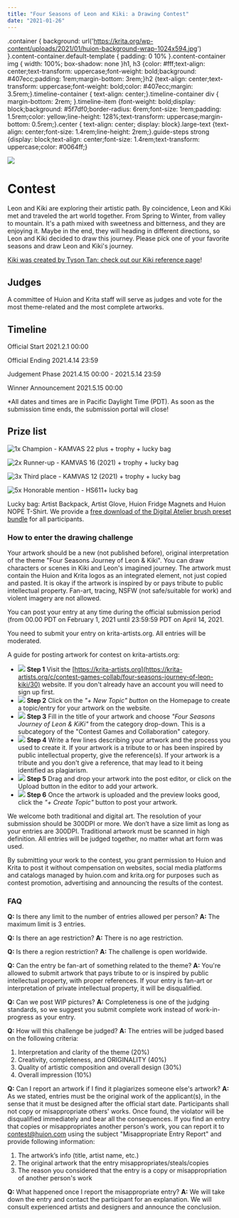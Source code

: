 ```yaml
---
title: "Four Seasons of Leon and Kiki: a Drawing Contest"
date: "2021-01-26"
---
```


.container { background: url('https://krita.org/wp-content/uploads/2021/01/huion-background-wrap-1024x594.jpg') }.content-container.default-template { padding: 0 10% }.content-container img { width: 100%; box-shadow: none }h1, h3 {color: #fff;text-align: center;text-transform: uppercase;font-weight: bold;background: #407ecc;padding: 1rem;margin-bottom: 3rem;}h2 {text-align: center;text-transform: uppercase;font-weight: bold;color: #407ecc;margin: 3.5rem;}.timeline-container { text-align: center;}.timeline-container div { margin-bottom: 2rem; }.timeline-item {font-weight: bold;display: block;background: #5f7df0;border-radius: 6rem;font-size: 1rem;padding: 1.5rem;color: yellow;line-height: 128%;text-transform: uppercase;margin-bottom: 0.5rem;}.center { text-align: center; display: block}.large-text {text-align: center;font-size: 1.4rem;line-height: 2rem;}.guide-steps strong {display: block;text-align: center;font-size: 1.4rem;text-transform: uppercase;color: #0064ff;}

![](../images/hero-image-1024x491.jpg)

# Contest

Leon and Kiki are exploring their artistic path. By coincidence, Leon and Kiki met and traveled the art world together. From Spring to Winter, from valley to mountain. It's a path mixed with sweetness and bitterness, and they are enjoying it. Maybe in the end, they will heading in different directions, so Leon and Kiki decided to draw this journey. Please pick one of your favorite seasons and draw Leon and Kiki's journey.

[Kiki was created by Tyson Tan: check out our Kiki reference page](/about/kiki/)!

## Judges

A committee of Huion and Krita staff will serve as judges and vote for the most theme-related and the most complete artworks.

## Timeline

Official Start 2021.2.1 00:00

Official Ending 2021.4.14 23:59

Judgement Phase 2021.4.15 00:00 - 2021.5.14 23:59

Winner Announcement 2021.5.15 00:00

\*All dates and times are in Pacific Daylight Time (PDT). As soon as the submission time ends, the submission portal will close!

## Prize list

![1x Champion - KAMVAS 22 plus + trophy + lucky bag](../images/Champion-1024x256.png)

![2x Runner-up - KAMVAS 16 (2021) + trophy + lucky bag](../images/Runner-up.png)

![3x Third place - KAMVAS 12 (2021) + trophy + lucky bag](../images/Third-place.png)

![5x Honorable mention - HS611+ lucky bag](../images/Honorable-mention.png)

Lucky bag: Artist Backpack, Artist Glove, Huion Fridge Magnets and Huion NOPE T-Shirt. We provide a [free download of the Digital Atelier brush preset bundle](https://files.kde.org/krita/extras/Digital_Atelier.bundle) for all participants.

### How to enter the drawing challenge

Your artwork should be a new (not published before), original interpretation of the theme "Four Seasons Journey of Leon & Kiki". You can draw characters or scenes in Kiki and Leon's imagined journey. The artwork must contain the Huion and Krita logos as an integrated element, not just copied and pasted. It is okay if the artwork is inspired by or pays tribute to public intellectual property. Fan-art, tracing, NSFW (not safe/suitable for work) and violent imagery are not allowed.

You can post your entry at any time during the official submission period (from 00.00 PDT on February 1, 2021 until 23:59:59 PDT on April 14, 2021.

You need to submit your entry on krita-artists.org. All entries will be moderated.

A guide for posting artwork for contest on krita-artists.org:

- ![](../images/image-1.png) **Step 1** Visit the [https://krita-artists.org](https://krita-artists.org/c/contest-games-collab/four-seasons-journey-of-leon-kiki/30) website. If you don't already have an account you will need to sign up first.
- ![](../images/image-2.png) **Step 2** Click on the _"+ New Topic" button_ on the Homepage to create a topic/entry for your artwork on the website.
- ![](../images/image-3.png) **Step 3** Fill in the title of your artwork and choose _"Four Seasons Journey of Leon & KiKi"_ from the category drop-down. This is a subcategory of the "Contest Games and Collaboration" category.
- ![](../images/image-4.png) **Step 4** Write a few lines describing your artwork and the process you used to create it. If your artwork is a tribute to or has been inspired by public intellectual property, give the reference(s). If your artwork is a tribute and you don't give a reference, that may lead to it being identified as plagiarism.
- ![](../images/image-5.png) **Step 5** Drag and drop your artwork into the post editor, or click on the Upload button in the editor to add your artwork.
- ![](../images/image-6.png) **Step 6** Once the artwork is uploaded and the preview looks good, click the _"+ Create Topic"_ button to post your artwork.

We welcome both traditional and digital art. The resolution of your submission should be 300DPI or more. We don’t have a size limit as long as your entries are 300DPI. Traditional artwork must be scanned in high definition. All entries will be judged together, no matter what art form was used.

By submitting your work to the contest, you grant permission to Huion and Krita to post it without compensation on websites, social media platforms and catalogs managed by huion.com and krita.org for purposes such as contest promotion, advertising and announcing the results of the contest.

### FAQ

**Q:** Is there any limit to the number of entries allowed per person? **A:** The maximum limit is 3 entries.

**Q:** Is there an age restriction? **A:** There is no age restriction.

**Q:** Is there a region restriction? **A:** The challenge is open worldwide.

**Q:** Can the entry be fan-art of something related to the theme? **A:** You're allowed to submit artwork that pays tribute to or is inspired by public intellectual property, with proper references. If your entry is fan-art or interpretation of private intellectual property, it will be disqualified.

**Q:** Can we post WIP pictures? **A:** Completeness is one of the judging standards, so we suggest you submit complete work instead of work-in-progress as your entry.

**Q:** How will this challenge be judged? **A:** The entries will be judged based on the following criteria:

1. Interpretation and clarity of the theme (20%)
2. Creativity, completeness, and ORIGINALITY (40%)
3. Quality of artistic composition and overall design (30%)
4. Overall impression (10%)

**Q:** Can I report an artwork if I find it plagiarizes someone else's artwork? **A:** As we stated, entries must be the original work of the applicant(s), in the sense that it must be designed after the official start date. Participants shall not copy or misappropriate others' works. Once found, the violator will be disqualified immediately and bear all the consequences. If you find an entry that copies or misappropriates another person's work, you can report it to contest@huion.com using the subject "Misappropriate Entry Report" and provide following information:

1. The artwork’s info (title, artist name, etc.)
2. The original artwork that the entry misappropriates/steals/copies
3. The reason you considered that the entry is a copy or misappropriation of another person's work

**Q:** What happened once I report the misappropriate entry? **A:** We will take down the entry and contact the participant for an explanation. We will consult experienced artists and designers and announce the conclusion.
